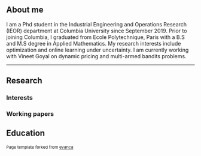 ## About me

I am a Phd student in the Industrial Engineering and Operations Research (IEOR) department at Columbia University since September 2019. Prior to joining Columbia, I graduated from Ecole Polytechnique, Paris with a B.S and M.S degree in Applied Mathematics. My research interests include optimization and online learning under uncertainty. I am currently working with Vineet Goyal on dynamic pricing and multi-armed bandits problems. 

---

## Research
### Interests
### Working papers

## Education





<p style="font-size:11px">Page template forked from <a href="https://github.com/evanca/quick-portfolio">evanca</a></p>
<!-- Remove above link if you don't want to attibute -->

